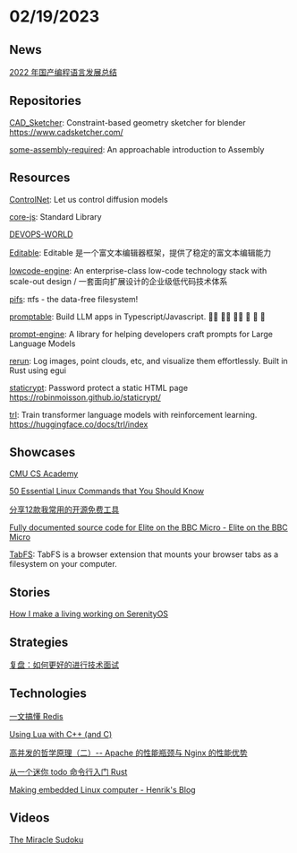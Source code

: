 # 02/19/2023

## News
[2022 年国产编程语言发展总结](https://my.oschina.net/oscpyaqxylk/blog/7765637)

## Repositories
[CAD_Sketcher](https://github.com/hlorus/CAD_Sketcher): Constraint-based geometry sketcher for blender https://www.cadsketcher.com/

[some-assembly-required](https://github.com/hackclub/some-assembly-required): An approachable introduction to Assembly

## Resources
[ControlNet](https://github.com/lllyasviel/ControlNet): Let us control diffusion models

[core-js](https://github.com/zloirock/core-js): Standard Library

[DEVOPS-WORLD](https://github.com/annfelix/DEVOPS-WORLD)

[Editable](https://gitee.com/mirrors/Editablejs): Editable 是一个富文本编辑器框架，提供了稳定的富文本编辑能力

[lowcode-engine](https://github.com/alibaba/lowcode-engine): An enterprise-class low-code technology stack with scale-out design / 一套面向扩展设计的企业级低代码技术体系

[pifs](https://github.com/philipl/pifs): πfs - the data-free filesystem!

[promptable](https://github.com/cfortuner/promptable): Build LLM apps in Typescript/Javascript. 🧑‍💻 🧑‍💻 🧑‍💻 🚀 🚀 🚀

[prompt-engine](https://github.com/microsoft/prompt-engine): A library for helping developers craft prompts for Large Language Models

[rerun](https://github.com/rerun-io/rerun): Log images, point clouds, etc, and visualize them effortlessly. Built in Rust using egui

[staticrypt](https://github.com/robinmoisson/staticrypt): Password protect a static HTML page https://robinmoisson.github.io/staticrypt/

[trl](https://github.com/lvwerra/trl): Train transformer language models with reinforcement learning. https://huggingface.co/docs/trl/index

## Showcases
[CMU CS Academy](https://academy.cs.cmu.edu/)

[50 Essential Linux Commands that You Should Know](https://haydenjames.io/50-essential-linux-commands-that-you-should-know/)

[分享12款我常用的开源免费工具](https://juejin.cn/post/7200582238580752445)

[Fully documented source code for Elite on the BBC Micro - Elite on the BBC Micro](https://www.bbcelite.com/)

[TabFS](https://omar.website/tabfs/): TabFS is a browser extension that mounts your browser tabs as a filesystem on your computer.

## Stories
[How I make a living working on SerenityOS](https://awesomekling.github.io/How-I-make-a-living-working-on-SerenityOS/)

## Strategies
[复盘：如何更好的进行技术面试](https://mp.weixin.qq.com/s/8O7Xpw33TP7Lfmpg_c624g)

## Technologies
[一文搞懂 Redis](https://toutiao.io/posts/kn8zedh)

[Using Lua with C++ (and C)](https://edw.is/using-lua-with-cpp/)

[高并发的哲学原理（二）-- Apache 的性能瓶颈与 Nginx 的性能优势](https://mp.weixin.qq.com/s?__biz=MzkxOTQzNjYzNg==&mid=2247483840&idx=1&sn=405d5a7011dc3b340b4d2af8d5b473cd&chksm=c1a36df3f6d4e4e5430a90b34b6eebd02882aab347b3746c5b319f0c9c9adec8905e184b8000#rd)

[从一个迷你 todo 命令行入门 Rust](https://juejin.cn/post/7186665177704726588)

[Making embedded Linux computer - Henrik's Blog](https://hforsten.com/making-embedded-linux-computer.html)

## Videos
[The Miracle Sudoku](https://www.youtube.com/watch?v=yKf9aUIxdb4)

